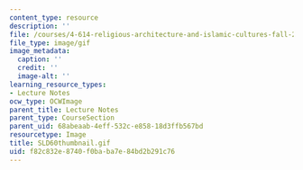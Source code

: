 ```yaml
---
content_type: resource
description: ''
file: /courses/4-614-religious-architecture-and-islamic-cultures-fall-2002/f82c832e8740f0baba7e84bd2b291c76_SLD60thumbnail.gif
file_type: image/gif
image_metadata:
  caption: ''
  credit: ''
  image-alt: ''
learning_resource_types:
- Lecture Notes
ocw_type: OCWImage
parent_title: Lecture Notes
parent_type: CourseSection
parent_uid: 68abeaab-4eff-532c-e858-18d3ffb567bd
resourcetype: Image
title: SLD60thumbnail.gif
uid: f82c832e-8740-f0ba-ba7e-84bd2b291c76
---
```

